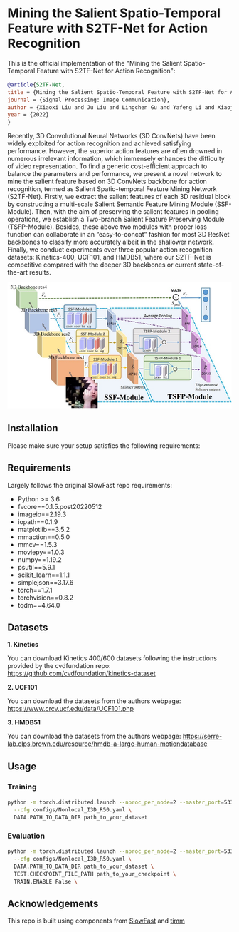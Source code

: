 # Mining the Salient Spatio-Temporal Feature with S2TF-Net for Action Recognition

This is the official implementation of the "Mining the Salient Spatio-Temporal Feature with S2TF-Net for Action Recognition":

```BibTeX
@article{S2TF-Net,
title = {Mining the Salient Spatio-Temporal Feature with S2TF-Net for Action Recognition},
journal = {Signal Processing: Image Communication},
author = {Xiaoxi Liu and Ju Liu and Lingchen Gu and Yafeng Li and Xiaojun Chang and Feiping Nie},
year = {2022}
}
```

Recently, 3D Convolutional Neural Networks (3D ConvNets) have been widely exploited for action recognition and achieved satisfying
performance. However, the superior action features are often drowned in numerous irrelevant information, which immensely
enhances the difficulty of video representation. To find a generic cost-efficient approach to balance the parameters and performance,
we present a novel network to mine the salient feature based on 3D ConvNets backbone for action recognition, termed as
Salient Spatio-temporal Feature Mining Network (S2TF-Net). Firstly, we extract the salient features of each 3D residual block by
constructing a multi-scale Salient Semantic Feature Mining Module (SSF-Module). Then, with the aim of preserving the salient
features in pooling operations, we establish a Two-branch Salient Feature Preserving Module (TSFP-Module). Besides, these above
two modules with proper loss function can collaborate in an “easy-to-concat” fashion for most 3D ResNet backbones to classify
more accurately albeit in the shallower network. Finally, we conduct experiments over three popular action recognition datasets:
Kinetics-400, UCF101, and HMDB51, where our S2TF-Net is competitive compared with the deeper 3D backbones or current
state-of-the-art results.

![Model Structure](figures/architecture.jpg "Model Structure")

## Installation

Please make sure your setup satisfies the following requirements:

## Requirements

Largely follows the original SlowFast repo requirements:
- Python >= 3.6
- fvcore==0.1.5.post20220512
- imageio==2.19.3
- iopath==0.1.9
- matplotlib==3.5.2
- mmaction==0.5.0
- mmcv==1.5.3
- moviepy==1.0.3
- numpy==1.19.2
- psutil==5.9.1
- scikit_learn==1.1.1
- simplejson==3.17.6
- torch==1.7.1
- torchvision==0.8.2
- tqdm==4.64.0

## Datasets

**1. Kinetics**

You can download Kinetics 400/600 datasets following the instructions provided by the cvdfundation repo: https://github.com/cvdfoundation/kinetics-dataset

**2. UCF101**

You can download the datasets from the authors webpage: https://www.crcv.ucf.edu/data/UCF101.php

**3. HMDB51**

You can download the datasets from the authors webpage: https://serre-lab.clps.brown.edu/resource/hmdb-a-large-human-motiondatabase

## Usage

### Training

```bash
python -m torch.distributed.launch --nproc_per_node=2 --master_port=5333 run_net.py \
  --cfg configs/Nonlocal_I3D_R50.yaml \
  DATA.PATH_TO_DATA_DIR path_to_your_dataset
```

### Evaluation

```bash
python -m torch.distributed.launch --nproc_per_node=2 --master_port=5333 run_net.py \
  --cfg configs/Nonlocal_I3D_R50.yaml \
  DATA.PATH_TO_DATA_DIR path_to_your_dataset \
  TEST.CHECKPOINT_FILE_PATH path_to_your_checkpoint \
  TRAIN.ENABLE False \
```

## Acknowledgements

This repo is built using components from [SlowFast](https://github.com/facebookresearch/SlowFast) and [timm](https://github.com/rwightman/pytorch-image-models)

